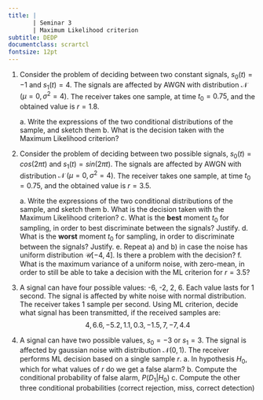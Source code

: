 ```yaml
---
title: | 
       | Seminar 3
       | Maximum Likelihood criterion
subtitle: DEDP
documentclass: scrartcl
fontsize: 12pt
---
```


1. Consider the problem of deciding between two constant signals, $s_0(t) = -1$ and $s_1(t) = 4$.
The signals are affected by AWGN with distribution $\mathcal{N}\;(\mu=0, \sigma^2=4)$.
The receiver takes one sample, at time $t_0 = 0.75$, and the obtained value is $r = 1.8$.

    a. Write the expressions of the two conditional distributions of the sample, and sketch them
    b. What is the decision taken with the Maximum Likelihood criterion?

1. Consider the problem of deciding between two possible signals, $s_0(t) = cos(2 \pi t)$ and $s_1(t) = sin(2 \pi t)$.
The signals are affected by AWGN with distribution $\mathcal{N}\;(\mu=0, \sigma^2=4)$.
The receiver takes one sample, at time $t_0 = 0.75$, and the obtained value is $r = 3.5$.

    a. Write the expressions of the two conditional distributions of the sample, and sketch them
    b. What is the decision taken with the Maximum Likelihood criterion?
    c. What is the **best** moment $t_0$ for sampling, in order to best discriminate between the signals? Justify.
    d. What is the **worst** moment $t_0$ for sampling, in order to discriminate between the signals? Justify.
    e. Repeat a) and b) in case the noise has uniform distribution $\mathcal{U}[-4,4]$. Is there a problem with the decision?
    f. What is the maximum variance of a uniform noise, with zero-mean, in order to still be able to take a decision 
    with the ML criterion for $r = 3.5$?

1. A signal can have four possible values: -6, -2, 2, 6. Each value
lasts for 1 second. The signal is affected
by white noise with normal distribution. The receiver takes 1 sample per second.
Using ML criterion, decide what signal has been transmitted, if the received samples are:
$$4, 6.6, -5.2, 1.1, 0.3, -1.5, 7, -7, 4.4$$

2. A signal can have two possible values, $s_0 = -3$ or $s_1 = 3$. The signal is affected
by gaussian noise with distribution $\mathcal{N}(0, 1)$. The receiver performs ML decision based on a single sample $r$.
    a. In hypothesis $H_0$, which for what values of $r$ do we get a false alarm?
    b. Compute the conditional probability of false alarm, $P(D_1 | H_0)$
    c. Compute the other three conditional probabilities (correct rejection, miss, correct detection)
